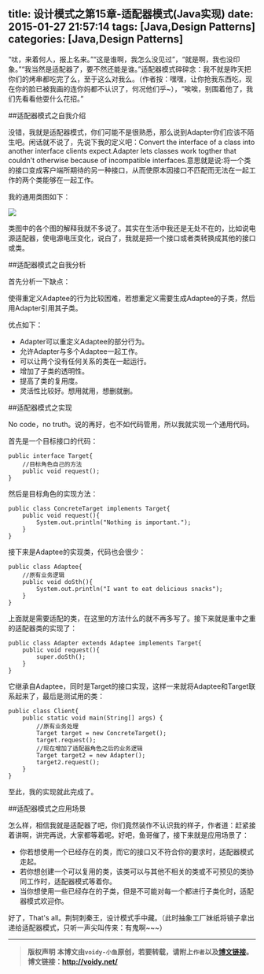 title: 设计模式之第15章-适配器模式(Java实现)
date: 2015-01-27 21:57:14
tags: [Java,Design Patterns]
categories: [Java,Design Patterns]
---

“呔，来着何人，报上名来。”“这是谁啊，我怎么没见过”，“就是啊，我也没印象。”“我当然是适配器了，要不然还能是谁。”适配器模式碎碎念：我不就是昨天把你们的烤串都吃完了么，至于这么对我么。（作者按：嘿嘿，让你抢我东西吃，现在你的脸已被我画的连你妈都不认识了，何况他们乎~），“唉唉，别围着他了，我们先看看他耍什么花招。”

##适配器模式之自我介绍

没错，我就是适配器模式，你们可能不是很熟悉，那么说到Adapter你们应该不陌生吧。闲话就不说了，先说下我的定义吧：Convert the interface of a class into another interface clients expect.Adapter lets classes work togther that couldn't otherwise because of incompatible interfaces.意思就是说:将一个类的接口变成客户端所期待的另一种接口，从而使原本因接口不匹配而无法在一起工作的两个类能够在一起工作。

我的通用类图如下：

![](http://images.cnitblog.com/blog/666211/201501/261917319722082.jpg)

类图中的各个图的解释我就不多说了。其实在生活中我还是无处不在的，比如说电源适配器，使电源电压变化，说白了，我就是把一个接口或者类转换成其他的接口或类。

##适配器模式之自我分析

首先分析一下缺点：

 使得重定义Adaptee的行为比较困难，若想重定义需要生成Adaptee的子类，然后用Adapter引用其子类。

优点如下：

* Adapter可以重定义Adaptee的部分行为。
* 允许Adapter与多个Adaptee一起工作。
* 可以让两个没有任何关系的类在一起运行。
* 增加了子类的透明性。
* 提高了类的复用度。
* 灵活性比较好。想用就用，想删就删。

##适配器模式之实现

No code，no truth。说的再好，也不如代码管用，所以我就实现一个通用代码。

首先是一个目标接口的代码：

	public interface Target{
	    //目标角色自己的方法
	    public void request();
	}

然后是目标角色的实现方法：

	public class ConcreteTarget implements Target{
	    public void request(){
	        System.out.println("Nothing is important.");
	    }
	}

接下来是Adaptee的实现类，代码也会很少：

	public class Adaptee{
	    //原有业务逻辑
	    public void doSth(){
	        System.out.println("I want to eat delicious snacks");
	    }
	}

上面就是需要适配的类，在这里的方法什么的就不再多写了。接下来就是重中之重的适配器类的实现了：

	public class Adapter extends Adaptee implements Target{
	    public void request(){
	        super.doSth();
	    }
	}

它继承自Adaptee，同时是Target的接口实现，这样一来就将Adaptee和Target联系起来了，最后是测试用的类：

	public class Client{
	    public static void main(String[] args) {
	        //原有业务处理
	        Target target = new ConcreteTarget();
	        target.request();
	        //现在增加了适配器角色之后的业务逻辑
	        Target target2 = new Adapter();
	        target2.request();
	    }
	}

至此，我的实现就此完成了。

##适配器模式之应用场景

怎么样，相信我就是适配器了吧，你们竟然装作不认识我的样子，作者道：赶紧接着讲啊，讲完再说，大家都等着呢。好吧，鱼哥催了，接下来就是应用场景了：

* 你若想使用一个已经存在的类，而它的接口又不符合你的要求时，适配器模式走起。
* 若你想创建一个可以复用的类，该类可以与其他不相关的类或不可预见的类协同工作时，适配器模式等着你。
* 当你想使用一些已经存在的子类，但是不可能对每一个都进行子类化时，适配器模式欢迎你。

好了，That's all。荆轲刺秦王，设计模式手中藏。（此时抽象工厂妹纸将镜子拿出递给适配器模式，只听一声尖叫传来：有鬼啊~~~）

---
> **版权声明**
> **本博文由`voidy-小鱼`原创，若要转载，请附上`作者`以及[博文链接](http://voidy.net)。**
> **博文链接：<http://voidy.net/>**